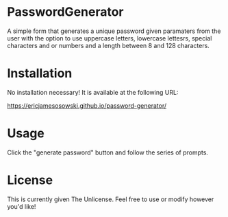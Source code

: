 # PasswordGenerator
A simple form that generates a unique password given paramaters from the user with the option to use uppercase letters, lowercase lettesrs, special characters and or numbers and a length between 8 and 128 characters.

# Installation
No installation necessary! It is available at the following URL:

https://ericjamesosowski.github.io/password-generator/

# Usage
Click the "generate password" button and follow the series of prompts.

# License
This is currently given The Unlicense. Feel free to use or modify however you'd like!
